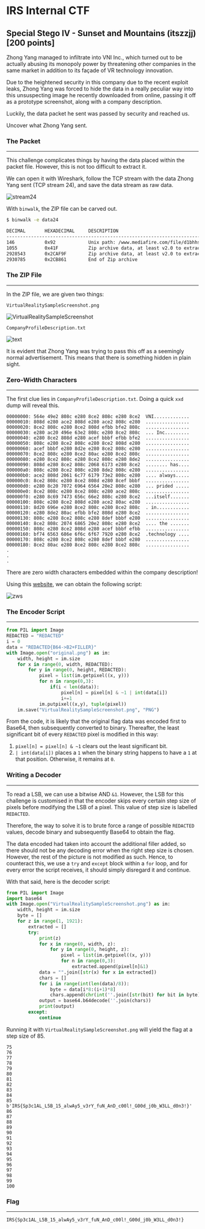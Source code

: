 # IRS Internal CTF

## Special Stego IV - Sunset and Mountains (itszzjj) [200 points]

Zhong Yang managed to infiltrate into VNI Inc., which turned out to be actually abusing its monopoly power by threatening other companies in the same market in addition to its façade of VR technology innovation. 

Due to the heightened security in this company due to the recent exploit leaks, Zhong Yang was forced to hide the data in a really peculiar way into this unsuspecting image he recently downloaded from online, passing it off as a prototype screenshot, along with a company description. 

Luckily, the data packet he sent was passed by security and reached us.

Uncover what Zhong Yang sent.

### The Packet

________

This challenge complicates things by having the data placed within the packet file. However, this is not too difficult to extract it.

We can open it with Wireshark, follow the TCP stream with the data Zhong Yang sent (TCP stream 24), and save the data stream as raw data.

![stream24](images/stream24.png)

With `binwalk`, the ZIP file can be carved out.

```bash
$ binwalk -e data24

DECIMAL       HEXADECIMAL     DESCRIPTION
--------------------------------------------------------------------------------
146           0x92            Unix path: /www.mediafire.com/file/d1bhhsugjn2pmjr/CompanyProfile%2528Safe%2529.zip/file
1055          0x41F           Zip archive data, at least v2.0 to extract, compressed size: 2927424, uncompressed size: 2926974, name: VirtualRealitySampleScreenshot.png
2928543       0x2CAF9F        Zip archive data, at least v2.0 to extract, compressed size: 1956, uncompressed size: 14041, name: CompanyProfileDescription.txt
2930785       0x2CB861        End of Zip archive
```



### The ZIP File

____

In the ZIP file, we are given two things: 

`VirtualRealitySampleScreenshot.png`

![VirtualRealitySampleScreenshot](images/VirtualRealitySampleScreenshot.png)

`CompanyProfileDescription.txt`

![text](images/text.png)

It is evident that Zhong Yang was trying to pass this off as a seemingly normal advertisement. This means that there is something hidden in plain sight.

### Zero-Width Characters

_______

The first clue lies in `CompanyProfileDescription.txt`. Doing a quick `xxd` dump will reveal this.

```
00000000: 564e 49e2 808c e280 8ce2 808c e280 8ce2  VNI.............
00000010: 808d e280 ace2 808d e280 ace2 808c e280  ................
00000020: 8ce2 808c e280 8ce2 808d efbb bfe2 808c  ................
00000030: e280 ac20 496e 63e2 808c e280 8ce2 808c  ... Inc.........
00000040: e280 8ce2 808d e280 acef bbbf efbb bfe2  ................
00000050: 808c e280 8ce2 808c e280 8ce2 808d e280  ................
00000060: acef bbbf e280 8d2e e280 8ce2 808c e280  ................
00000070: 8ce2 808c e280 8ce2 80ac e280 8ce2 808c  ................
00000080: e280 8ce2 808c e280 8ce2 808c e280 8de2  ................
00000090: 808d e280 8ce2 808c 2068 6173 e280 8ce2  ........ has....
000000a0: 808c e280 8ce2 808c e280 8de2 808c e280  ................
000000b0: ace2 808d 2061 6c77 6179 73e2 808c e280  .... always.....
000000c0: 8ce2 808c e280 8ce2 808d e280 8cef bbbf  ................
000000d0: e280 8c20 7072 6964 6564 20e2 808c e280  ... prided .....
000000e0: 8ce2 808c e280 8ce2 808c e280 ace2 808c  ................
000000f0: e280 8c69 7473 656c 66e2 808c e280 8ce2  ...itself.......
00000100: 808c e280 8ce2 808d e280 ace2 80ac e280  ................
00000110: 8d20 696e e280 8ce2 808c e280 8ce2 808c  . in............
00000120: e280 8de2 80ac efbb bfe2 808d e280 8ce2  ................
00000130: 808c e280 8ce2 808c e280 8def bbbf e280  ................
00000140: 8ce2 808c 2074 6865 20e2 808c e280 8ce2  .... the .......
00000150: 808c e280 8ce2 808d e280 acef bbbf efbb  ................
00000160: bf74 6563 686e 6f6c 6f67 7920 e280 8ce2  .technology ....
00000170: 808c e280 8ce2 808c e280 8def bbbf e280  ................
00000180: 8ce2 80ac e280 8ce2 808c e280 8ce2 808c  ................
.
.
.
```

There are zero width characters embedded within the company description!

Using this [website](https://330k.github.io/misc_tools/unicode_steganography.html), we can obtain the following script:

![zws](images/zws.png)



### The Encoder Script

_______

```python
from PIL import Image
REDACTED = "REDACTED"
i = 0
data = "REDACTED{B64->B2+FILLER}"
with Image.open("original.png") as im:
    width, height = im.size
    for x in range(0, width, REDACTED):
        for y in range(0, height, REDACTED):
            pixel = list(im.getpixel((x, y)))
            for n in range(0,3):
                if(i < len(data)):
                    pixel[n] = pixel[n] & ~1 | int(data[i])
                    i+=1
            im.putpixel((x,y), tuple(pixel))
    im.save("VirtualRealitySampleScreenshot.png", "PNG")
```

From the code, it is likely that the original flag data was encoded first to Base64, then subsequently converted to binary. Thereafter, the least significant bit of every `REDACTED` pixel is modified in this way:

1. `pixel[n] = pixel[n] & ~1` clears out the least significant bit.
2. `| int(data[i])` places a `1` when the binary string happens to have a `1` at that position. Otherwise, it remains at `0`.

### Writing a Decoder

_____________

To read a LSB, we can use a bitwise AND `&1`. However, the LSB for this challenge is customised in that the encoder skips every certain step size of pixels before modifying the LSB of a pixel. This value of step size is labelled `REDACTED`. 

Therefore, the way to solve it is to brute force a range of possible `REDACTED` values, decode binary and subsequently Base64 to obtain the flag.

The data encoded had taken into account the additional filler added, so there should not be any decoding error when the right step size is chosen. However, the rest of the picture is not modified as such. Hence, to counteract this, we use a `try` and `except` block within a `for` loop, and for every error the script receives, it should simply disregard it and continue.

With that said, here is the decoder script:

```python
from PIL import Image
import base64
with Image.open("VirtualRealitySampleScreenshot.png") as im:
    width, height = im.size
    byte = []
    for z in range(1, 1921):
        extracted = []
        try:
            print(z)
            for x in range(0, width, z):
                for y in range(0, height, z):
                    pixel = list(im.getpixel((x, y)))
                    for n in range(0,3):
                        extracted.append(pixel[n]&1)
            data = "".join([str(x) for x in extracted]) 
            chars = []
            for i in range(int(len(data)/8)):
                byte = data[i*8:(i+1)*8]
                chars.append(chr(int(''.join([str(bit) for bit in byte]), 2)))     
            output = base64.b64decode(''.join(chars))
            print(output)
        except:
            continue
```

Running it with `VirtualRealitySampleScreenshot.png` will yield the flag at a step size of 85.

```
75
76
77
78
79
80
81
82
83
84
85
b'IRS{Sp3c1AL_L5B_15_alwAy5_v3rY_fuN_AnD_c00l!_G00d_j0b_W3LL_d0n3!}'
86
87
88
89
90
91
92
93
94
95
96
97
98
99
100
```



### Flag

__________

```
IRS{Sp3c1AL_L5B_15_alwAy5_v3rY_fuN_AnD_c00l!_G00d_j0b_W3LL_d0n3!}
```

